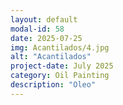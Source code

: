 ```yaml
---
layout: default
modal-id: 58
date: 2025-07-25
img: Acantilados/4.jpg
alt: "Acantilados"
project-date: July 2025
category: Oil Painting
description: "Oleo"
---
```

